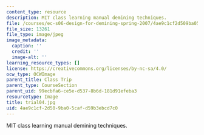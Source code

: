 ```yaml
---
content_type: resource
description: MIT class learning manual demining techniques.
file: /courses/ec-s06-design-for-demining-spring-2007/4ae9c1cf2d509ba05cafd59b3ebcd7c0_trial04.jpg
file_size: 13261
file_type: image/jpeg
image_metadata:
  caption: ''
  credit: ''
  image-alt: ''
learning_resource_types: []
license: https://creativecommons.org/licenses/by-nc-sa/4.0/
ocw_type: OCWImage
parent_title: Class Trip
parent_type: CourseSection
parent_uid: 99ecbfa6-ce5e-d537-8b6d-181d91efeba3
resourcetype: Image
title: trial04.jpg
uid: 4ae9c1cf-2d50-9ba0-5caf-d59b3ebcd7c0
---
```

MIT class learning manual demining techniques.